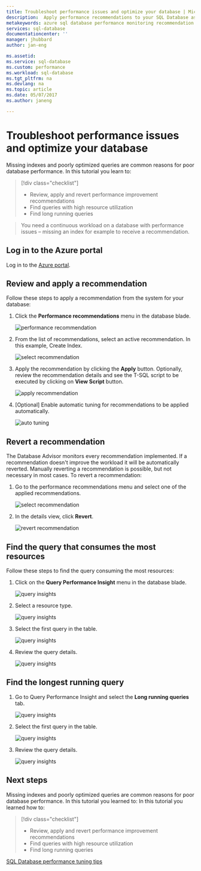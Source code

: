 ```yaml
---
title: Troubleshoot performance issues and optimize your database | Microsoft Docs
description:  Apply performance recommendations to your SQL Database as well as lear how to gain insights about the performance of the queries running against your database
metakeywords: azure sql database performance monitoring recommendation
services: sql-database
documentationcenter: ''
manager: jhubbard
author: jan-eng

ms.assetid: 
ms.service: sql-database
ms.custom: performance
ms.workload: sql-database
ms.tgt_pltfrm: na
ms.devlang: na
ms.topic: article
ms.date: 05/07/2017
ms.author: janeng

---
```

# Troubleshoot performance issues and optimize your database

Missing indexes and poorly optimized queries are common reasons for poor database performance. In this tutorial you learn to:
> [!div class="checklist"]
> * Review, apply and revert performance improvement recommendations
> * Find queries with high resource utilization
> * Find long running queries

> You need a continuous workload on a database with performance issues – missing an index for example to receive a recommendation.
>

## Log in to the Azure portal

Log in to the [Azure portal](https://portal.azure.com/).

## Review and apply a recommendation

Follow these steps to apply a recommendation from the system for your database:

1. Click the **Performance recommendations** menu in the database blade.

    ![performance recommendation](./media/sql-database-performance-tutorial/perf_recommendations.png)

2. From the list of recommendations, select an active recommendation. In this example, Create Index.

    ![select recommendation](./media/sql-database-performance-tutorial/create_index.png)

3. Apply the recommendation by clicking the **Apply** button. Optionally, review the recommendation details and see the T-SQL script to  be executed by clicking on **View Script** button.

    ![apply recommendation](./media/sql-database-performance-tutorial/apply.png)

4. [Optional] Enable automatic tuning for recommendations to be applied automatically.

    ![auto tuning](./media/sql-database-performance-tutorial/auto_tuning.png)

## Revert a recommendation

The Database Advisor monitors every recommendation implemented. If a recommendation doesn't improve the workload it will be automatically reverted. Manually reverting a recommendation is possible, but not necessary in most cases. To revert a recommendation:

1. Go to the performance recommendations menu and select one of the applied recommendations.

    ![select recommendation](./media/sql-database-performance-tutorial/select.png)

2. In the details view, click **Revert**.

    ![revert recommendation](./media/sql-database-performance-tutorial/revert.png)

## Find the query that consumes the most resources

Follow these steps to find the query consuming the most resources:

1. Click on the **Query Performance Insight** menu in the database blade.

    ![query insights](./media/sql-database-performance-tutorial/query_perf_insights.png)

2. Select a resource type.

    ![query insights](./media/sql-database-performance-tutorial/select_resource_type.png)

3. Select the first query in the table.

    ![query insights](./media/sql-database-performance-tutorial/select_query.png)

4. Review the query details.

    ![query insights](./media/sql-database-performance-tutorial/query_details.png)

## Find the longest running query

1. Go to Query Performance Insight and select the **Long running queries** tab.

    ![query insights](./media/sql-database-performance-tutorial/long_running.png)

3. Select the first query in the table.

    ![query insights](./media/sql-database-performance-tutorial/select_first_query.png)

4. Review the query details.

    ![query insights](./media/sql-database-performance-tutorial/review_query_details.png)



## Next steps 
Missing indexes and poorly optimized queries are common reasons for poor database performance. In this tutorial you learned to:
In this tutorial you learned how to:
> [!div class="checklist"]
> * Review, apply and revert performance improvement recommendations
> * Find queries with high resource utilization
> * Find long running queries

[SQL Database performance tuning tips](https://docs.microsoft.com/azure/sql-database/sql-database-troubleshoot-performance)
